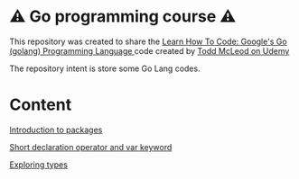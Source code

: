 <h1> ⚠️ Go programming course ⚠️ </h1>

This repository was created to share the [Learn How To Code: Google's Go (golang) Programming Language
](https://www.udemy.com/course/learn-how-to-code/) code created by [Todd McLeod on Udemy](https://www.udemy.com/user/toddmcleod/)

The repository intent is store some Go Lang codes.

<h1>Content</h1>

[Introduction to packages](https://github.com/vagnerwentz/golang-course/tree/main/01-introduction-to-packages)

[Short declaration operator and var keyword](https://github.com/vagnerwentz/golang-course/tree/main/02-short-declaration-operator-and-var-keyword)

[Exploring types](https://github.com/vagnerwentz/golang-course/tree/main/03-exploring-type)
